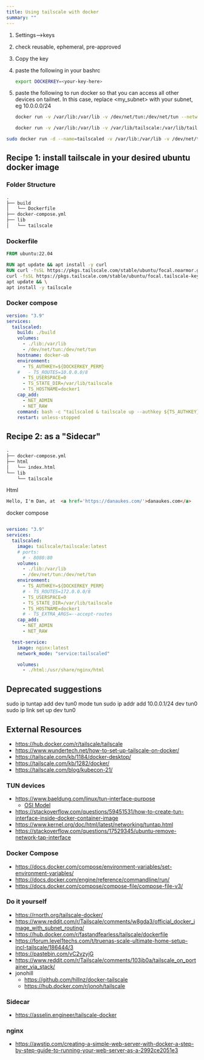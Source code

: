 ```yaml
---
title: Using tailscale with docker
summary: ""
---
```


1. Settings-->keys
1. check reusable, ephemeral, pre-approved
1. Copy the key
1. paste the following in your bashrc

    ```bash
    export DOCKERKEY=<your-key-here>
    ```

1. paste the following to run docker so that you can access all other devices on tailnet.  In this case, replace <my_subnet> with your subnet, eg 10.0.0.0/24

    ```bash
    docker run -v /var/lib:/var/lib -v /dev/net/tun:/dev/net/tun --network=host --cap-add=NET_ADMIN --cap-add=NET_RAW --env TS_AUTHKEY=$DOCKERKEY_PERM --env TS_ROUTES=10.0.0.0/8 tailscale/tailscale
    ```

    ```bash
    docker run -v /var/lib:/var/lib -v /var/lib/tailscale:/var/lib/tailscale -d /dev/net/tun:/dev/net/tun --network=host --cap-add=NET_ADMIN --cap-add=NET_RAW --env TS_AUTHKEY=$DOCKERKEY_PERM --env TS_ROUTES=10.0.0.0/8 tailscale/tailscale
    ```

```bash
sudo docker run -d --name=tailscaled -v /var/lib:/var/lib -v /dev/net/tun:/dev/net/tun --network=host --cap-add=NET_ADMIN --restart unless-stopped --cap-add=NET_RAW --env TS_AUTHKEY=[AUTH KEY] --env TS_EXTRA_ARGS=--advertise-exit-node --env TS_ROUTES=[SUBNET] tailscale/tailscale
```

## Recipe 1: install tailscale in your desired ubuntu docker image

### Folder Structure

```txt
.
├── build
│   └── Dockerfile
├── docker-compose.yml
├── lib
│   └── tailscale
```

### Dockerfile

```dockerfile
FROM ubuntu:22.04

RUN apt update && apt install -y curl
RUN curl -fsSL https://pkgs.tailscale.com/stable/ubuntu/focal.noarmor.gpg | tee /usr/share/keyrings/tailscale-archive-keyring.gpg >/dev/null && \
curl -fsSL https://pkgs.tailscale.com/stable/ubuntu/focal.tailscale-keyring.list | tee /etc/apt/sources.list.d/tailscale.list && \
apt update && \
apt install -y tailscale

```

### Docker compose

```yaml
version: "3.9"
services:
  tailscaled:
    build: ./build
    volumes:
      - ./lib:/var/lib
      - /dev/net/tun:/dev/net/tun
    hostname: docker-ub
    environment:
      - TS_AUTHKEY=${DOCKERKEY_PERM}
    #   - TS_ROUTES=10.0.0.0/8
      - TS_USERSPACE=0
      - TS_STATE_DIR=/var/lib/tailscale
      - TS_HOSTNAME=docker1
    cap_add: 
      - NET_ADMIN
      - NET_RAW
    command: bash -c "tailscaled & tailscale up --authkey ${TS_AUTHKEY} && sleep infinity"
    restart: unless-stopped
```

## Recipe 2: as a "Sidecar"

```txt
.
├── docker-compose.yml
├── html
│   └── index.html
└── lib
    └── tailscale
```

Html

```html
Hello, I'm Dan, at  <a href='https://danaukes.com/'>danaukes.com</a>
```

docker compose

```yaml

version: "3.9"
services:
  tailscaled:
    image: tailscale/tailscale:latest
    # ports:
      # - 8080:80
    volumes:
      - ./lib:/var/lib
      - /dev/net/tun:/dev/net/tun
    environment:
      - TS_AUTHKEY=${DOCKERKEY_PERM}
      # - TS_ROUTES=172.0.0.0/8
      - TS_USERSPACE=0
      - TS_STATE_DIR=/var/lib/tailscale
      - TS_HOSTNAME=docker1
      # - TS_EXTRA_ARGS=--accept-routes
    cap_add: 
      - NET_ADMIN
      - NET_RAW

  test-service:
    image: nginx:latest
    network_mode: "service:tailscaled"

    volumes:
      - ./html:/usr/share/nginx/html
```

## Deprecated suggestions

sudo ip tuntap add dev tun0 mode tun
sudo ip addr add 10.0.0.1/24 dev tun0
sudo ip link set up dev tun0

## External Resources

* <https://hub.docker.com/r/tailscale/tailscale>
* <https://www.wundertech.net/how-to-set-up-tailscale-on-docker/>
* <https://tailscale.com/kb/1184/docker-desktop/>
* <https://tailscale.com/kb/1282/docker/>
* <https://tailscale.com/blog/kubecon-21/>

### TUN devices

* <https://www.baeldung.com/linux/tun-interface-purpose>
    * [OSI Model](https://www.baeldung.com/cs/osi-model)
* <https://stackoverflow.com/questions/59451531/how-to-create-tun-interface-inside-docker-container-image>
* <https://www.kernel.org/doc/html/latest/networking/tuntap.html>
* <https://stackoverflow.com/questions/17529345/ubuntu-remove-network-tap-interface>

### Docker Compose

* <https://docs.docker.com/compose/environment-variables/set-environment-variables/>
* <https://docs.docker.com/engine/reference/commandline/run/>
* <https://docs.docker.com/compose/compose-file/compose-file-v3/>

### Do it yourself

* <https://rnorth.org/tailscale-docker/>
* <https://www.reddit.com/r/Tailscale/comments/w8gda3/official_docker_image_with_subnet_routing/>
* <https://hub.docker.com/r/fastandfearless/tailscale/dockerfile>
* <https://forum.level1techs.com/t/truenas-scale-ultimate-home-setup-incl-tailscale/186444/3>
* <https://pastebin.com/vC2vzyjG>
* <https://www.reddit.com/r/Tailscale/comments/103ib0a/tailscale_on_portainer_via_stack/>
* jonohill
    * <https://github.com/hillnz/docker-tailscale>
    * <https://hub.docker.com/r/jonoh/tailscale>

### Sidecar

* <https://asselin.engineer/tailscale-docker>

### nginx

* <https://awstip.com/creating-a-simple-web-server-with-docker-a-step-by-step-guide-to-running-your-web-server-as-a-2992ce2051e3>
